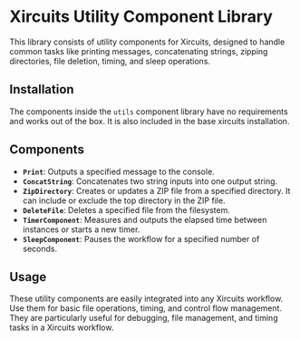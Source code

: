# Xircuits Utility Component Library

This library consists of utility components for Xircuits, designed to handle common tasks like printing messages, concatenating strings, zipping directories, file deletion, timing, and sleep operations. 

## Installation

The components inside the `utils` component library have no requirements and works out of the box. It is also included in the base xircuits installation. 

## Components

- **`Print`**: Outputs a specified message to the console.
- **`ConcatString`**: Concatenates two string inputs into one output string.
- **`ZipDirectory`**: Creates or updates a ZIP file from a specified directory. It can include or exclude the top directory in the ZIP file.
- **`DeleteFile`**: Deletes a specified file from the filesystem.
- **`TimerComponent`**: Measures and outputs the elapsed time between instances or starts a new timer.
- **`SleepComponent`**: Pauses the workflow for a specified number of seconds.

## Usage

These utility components are easily integrated into any Xircuits workflow. Use them for basic file operations, timing, and control flow management. They are particularly useful for debugging, file management, and timing tasks in a Xircuits workflow.
